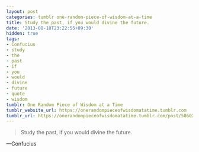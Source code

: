 ```yaml
---
layout: post
categories: tumblr one-random-piece-of-wisdom-at-a-time
title: Study the past, if you would divine the future.
date: '2013-08-18T23:22:55+09:30'
hidden: true
tags:
- Confucius
- study
- the
- past
- if
- you
- would
- divine
- future
- quote
- wisdom
tumblr: One Random Piece of Wisdom at a Time
tumblr_website_url: https://onerandompieceofwisdomatatime.tumblr.com
tumblr_url: https://onerandompieceofwisdomatatime.tumblr.com/post/58602708470/study-the-past-if-you-would-divine-the-future
---
```

> Study the past, if you would divine the future.

—Confucius
